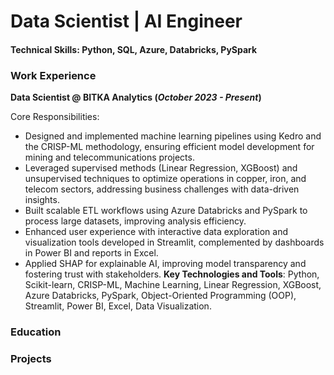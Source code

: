 # Data Scientist | AI Engineer

#### Technical Skills: Python, SQL, Azure, Databricks, PySpark

### Work Experience

**Data Scientist @ BITKA Analytics (_October 2023 - Present_)**  

Core Responsibilities: 
- Designed and implemented machine learning pipelines using Kedro and the CRISP-ML methodology, ensuring efficient model development for mining and telecommunications projects.
- Leveraged supervised methods (Linear Regression, XGBoost) and unsupervised techniques to optimize operations in copper, iron, and telecom sectors, addressing business challenges with data-driven insights.
- Built scalable ETL workflows using Azure Databricks and PySpark to process large datasets, improving analysis efficiency.
- Enhanced user experience with interactive data exploration and visualization tools developed in Streamlit, complemented by dashboards in Power BI and reports in Excel.
- Applied SHAP for explainable AI, improving model transparency and fostering trust with stakeholders.
**Key Technologies and Tools**: Python, Scikit-learn, CRISP-ML, Machine Learning, Linear Regression, XGBoost, Azure Databricks, PySpark, Object-Oriented Programming (OOP), Streamlit, Power BI, Excel, Data Visualization. 

### Education


### Projects
